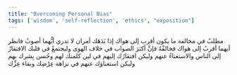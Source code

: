 ```yaml
---
title: "Overcoming Personal Bias"
tags: ['wisdom', 'self-reflection', 'ethics', "exposition"]
---
```


 مطلبٌ في مخالفة ما يكون أقرب إلى هواك إذا بَدَهَك أمران لا تدري أيُّهما أصوبُ فانظر أيهما أقربُ إلى هواك فخالفْهُ فإنَّ أكثرَ الصواب في خلاف الهوى  وليجتمعْ في قلبك الافتقارُ إلى الناس والاستغناءُ عنهم وليكن افتقارُك إليهم في لين كلمتك لهم وحُسن بِشرك بهم وليكن استغناؤك عنهم في نزاهة عِرْضِك وبقاء عِزِّك

